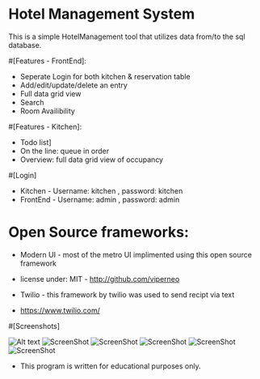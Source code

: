 Hotel Management System
=====================

This is a simple HotelManagement tool that utilizes data from/to the sql database.

#[Features - FrontEnd]: 
* Seperate Login for both kitchen & reservation table
* Add/edit/update/delete an entry
* Full data grid view
* Search
* Room Availibility

#[Features - Kitchen]:
* Todo list]
* On the line: queue in order
* Overview: full data grid view of occupancy



#[Login]
* Kitchen - Username: kitchen , password: kitchen
* FrontEnd - Username: admin , password: admin
 
# Open Source frameworks:
* Modern UI - most of the metro UI implimented using this open source framework
* license under: MIT - http://github.com/viperneo

* Twilio - this framework by twilio was used to send recipt via text 
* https://www.twilio.com/
 

#[Screenshots]

![Alt text](https://raw.githubusercontent.com/nazimamin/HotelManagement/master/HotelManagement/assets/login.PNG "Login window")
![ScreenShot](https://raw.githubusercontent.com/nazimamin/HotelManagement/master/HotelManagement/assets/payment.PNG "Payment window")
![ScreenShot](https://raw.githubusercontent.com/nazimamin/HotelManagement/master/HotelManagement/assets/food.PNG "Food selection window")
![ScreenShot](https://raw.githubusercontent.com/nazimamin/HotelManagement/master/HotelManagement/assets/front.PNG "Front reservation window")
![ScreenShot](https://raw.githubusercontent.com/nazimamin/HotelManagement/master/HotelManagement/assets/roomservice.PNG "Room service window")
![ScreenShot](https://raw.githubusercontent.com/nazimamin/HotelManagement/master/HotelManagement/assets/toast.PNG "Toast confirmation")



* This program is written for educational purposes only. 
